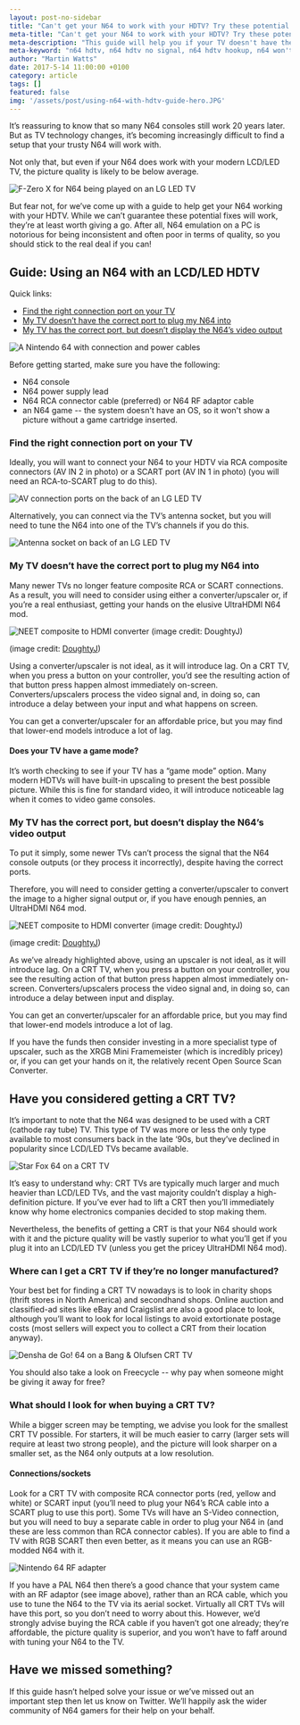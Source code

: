 ```yaml
---
layout: post-no-sidebar
title: "Can't get your N64 to work with your HDTV? Try these potential fixes"
meta-title: "Can't get your N64 to work with your HDTV? Try these potential fixes"
meta-description: "This guide will help you if your TV doesn't have the right connection port for an N64 or can't detect a signal from it."
meta-keyword: "n64 hdtv, n64 hdtv no signal, n64 hdtv hookup, n64 won't work with tv, how to connect n64 to tv"
author: "Martin Watts"
date: 2017-5-14 11:00:00 +0100
category: article
tags: []
featured: false
img: '/assets/post/using-n64-with-hdtv-guide-hero.JPG'
---
```

It’s reassuring to know that so many N64 consoles still work 20 years later. But as TV technology changes, it’s becoming increasingly difficult to find a setup that your trusty N64 will work with.

Not only that, but even if your N64 does work with your modern LCD/LED TV, the picture quality is likely to be below average.

![F-Zero X for N64 being played on an LG LED TV](/assets/post/using-n64-with-hdtv-guide-hero.JPG)

But fear not, for we’ve come up with a guide to help get your N64 working with your HDTV. While we can’t guarantee these potential fixes will work, they’re at least worth giving a go. After all, N64 emulation on a PC is notorious for being inconsistent and often poor in terms of quality, so you should stick to the real deal if you can!

## Guide: Using an N64 with an LCD/LED HDTV ##

Quick links:
- [Find the right connection port on your TV](#find)
- [My TV doesn’t have the correct port to plug my N64 into](#noport)
- [My TV has the correct port, but doesn’t display the N64’s video output](#hasport)

![A Nintendo 64 with connection and power cables](/assets/images/hardware/n64-with-connection-and-power-cables.JPG)

Before getting started, make sure you have the following:

- N64 console
- N64 power supply lead
- N64 RCA connector cable (preferred) or N64 RF adaptor cable
- an N64 game -- the system doesn't have an OS, so it won't show a picture without a game cartridge inserted.

### <a name="find">Find the right connection port on your TV</a> ###

Ideally, you will want to connect your N64 to your HDTV via RCA composite connectors (AV IN 2 in photo) or a SCART port (AV IN 1 in photo) (you will need an RCA-to-SCART plug to do this).

![AV connection ports on the back of an LG LED TV](/assets/images/hardware/av-connections-lcd-tv.JPG)

Alternatively, you can connect via the TV’s antenna socket, but you will need to tune the N64 into one of the TV’s channels if you do this.

![Antenna socket on back of an LG LED TV](/assets/images/hardware/antenna-socket-lcd-tv.JPG)

### <a name="noport">My TV doesn’t have the correct port to plug my N64 into</a> ###

Many newer TVs no longer feature composite RCA or SCART connections. As a result, you will need to consider using either a converter/upscaler or, if you’re a real enthusiast, getting your hands on the elusive UltraHDMI N64 mod.

![NEET composite to HDMI converter (image credit: DoughtyJ)](/assets/images/hardware/neet-composite-to-hdmi-converter.jpg)

(image credit: [DoughtyJ](http://twitter.com/DoughtyJ))

Using a converter/upscaler is not ideal, as it will introduce lag. On a CRT TV, when you press a button on your controller, you’d see the resulting action of that button press happen almost immediately on-screen. Converters/upscalers process the video signal and, in doing so, can introduce a delay between your input and what happens on screen.

You can get a converter/upscaler for an affordable price, but you may find that lower-end models introduce a lot of lag.

#### Does your TV have a game mode? #####

It’s worth checking to see if your TV has a “game mode” option. Many modern HDTVs will have built-in upscaling to present the best possible picture. While this is fine for standard video, it will introduce noticeable lag when it comes to video game consoles. 

### <a name="hasport">My TV has the correct port, but doesn’t display the N64’s video output</a> ###

To put it simply, some newer TVs can’t process the signal that the N64 console outputs (or they process it incorrectly), despite having the correct ports.

Therefore, you will need to consider getting a converter/upscaler to convert the image to a higher signal output or, if you have enough pennies, an UltraHDMI N64 mod.

![NEET composite to HDMI converter (image credit: DoughtyJ)](/assets/images/hardware/neet-composite-to-hdmi-converter-output-port.jpg)

(image credit: [DoughtyJ](http://twitter.com/DoughtyJ))

As we’ve already highlighted above, using an upscaler is not ideal, as it will introduce lag. On a CRT TV, when you press a button on your controller, you see the resulting action of that button press happen almost immediately on-screen. Converters/upscalers process the video signal and, in doing so, can introduce a delay between input and display.

You can get an converter/upscaler for an affordable price, but you may find that lower-end models introduce a lot of lag.

If you have the funds then consider investing in a more specialist type of upscaler, such as the XRGB Mini Framemeister (which is incredibly pricey) or, if you can get your hands on it, the relatively recent Open Source Scan Converter.

## Have you considered getting a CRT TV? ##

It’s important to note that the N64 was designed to be used with a CRT (cathode ray tube) TV. This type of TV was more or less the only type available to most consumers back in the late ‘90s, but they’ve declined in popularity since LCD/LED TVs became available.

![Star Fox 64 on a CRT TV](/assets/images/hardware/star-fox-64-on-crt-tv.jpg)

It’s easy to understand why: CRT TVs are typically much larger and much heavier than LCD/LED TVs, and the vast majority couldn’t display a high-definition picture. If you’ve ever had to lift a CRT then you’ll immediately know why home electronics companies decided to stop making them.

Nevertheless, the benefits of getting a CRT is that your N64 should work with it and the picture quality will be vastly superior to what you’ll get if you plug it into an LCD/LED TV (unless you get the pricey UltraHDMI N64 mod).

### Where can I get a CRT TV if they’re no longer manufactured? ###

Your best bet for finding a CRT TV nowadays is to look in charity shops (thrift stores in North America) and secondhand shops. Online auction and classified-ad sites like eBay and Craigslist are also a good place to look, although you’ll want to look for local listings to avoid extortionate postage costs (most sellers will expect you to collect a CRT from their location anyway).

![Densha de Go! 64 on a Bang & Olufsen CRT TV](/assets/images/hardware/densha-de-go-64-crt-tv.jpg)

You should also take a look on Freecycle -- why pay when someone might be giving it away for free?

### What should I look for when buying a CRT TV? ###

While a bigger screen may be tempting, we advise you look for the smallest CRT TV possible. For starters, it will be much easier to carry (larger sets will require at least two strong people), and the picture will look sharper on a smaller set, as the N64 only outputs at a low resolution.

#### Connections/sockets ####

Look for a CRT TV with composite RCA connector ports (red, yellow and white) or SCART input (you’ll need to plug your N64’s RCA cable into a SCART plug to use this port). Some TVs will have an S-Video connection, but you will need to buy a separate cable in order to plug your N64 in (and these are less common than RCA connector cables). If you are able to find a TV with RGB SCART then even better, as it means you can use an RGB-modded N64 with it.

![Nintendo 64 RF adapter](/assets/images/hardware/nintendo-64-rf-adapter.jpg)

If you have a PAL N64 then there’s a good chance that your system came with an RF adaptor (see image above), rather than an RCA cable, which you use to tune the N64 to the TV via its aerial socket. Virtually all CRT TVs will have this port, so you don’t need to worry about this. However, we’d strongly advise buying the RCA cable if you haven’t got one already; they’re affordable, the picture quality is superior, and you won’t have to faff around with tuning your N64 to the TV.

## Have we missed something? ##

If this guide hasn’t helped solve your issue or we’ve missed out an important step then let us know on Twitter. We’ll happily ask the wider community of N64 gamers for their help on your behalf.
